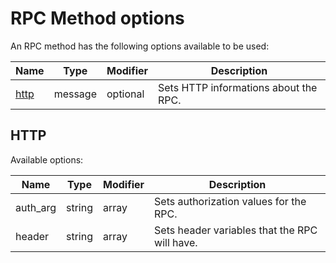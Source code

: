 # RPC Method options

An RPC method has the following options available to be used:

| Name          | Type    | Modifier | Description                           |
|---------------|---------|----------|---------------------------------------|
| [http](#http) | message | optional | Sets HTTP informations about the RPC. |

## HTTP

Available options:

| Name     | Type   | Modifier | Description                                   |
|----------|--------|----------|-----------------------------------------------|
| auth_arg | string | array    | Sets authorization values for the RPC.        |
| header   | string | array    | Sets header variables that the RPC will have. |
